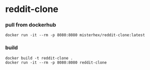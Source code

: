 # reddit-clone

### pull from dockerhub
```
docker run -it --rm -p 8080:8080 misterhex/reddit-clone:latest
```

### build
```
docker build -t reddit-clone .
docker run -it --rm -p 8080:8080 reddit-clone
```
